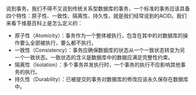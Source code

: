 
说到事务，我们不得不又说到传统关系型数据库的事务，一个标准的事务应该具备四个特性：原子性、一致性、隔离性、持久性，就是我们经常说到的ACID。我们来看下维基百科上是怎么定义的：

- 原子性（Atomicity）：事务作为一个整体被执行，包含在其中的对数据库的操作要么全部被执行，要么都不执行。
- 一致性（Consistency）：事务应确保数据库的状态从一个一致状态转变为另一个一致状态。一致状态的含义是数据库中的数据应满足完整性约束。
- 隔离性（Isolation）：多个事务并发执行时，一个事务的执行不应影响其他事务的执行。
- 持久性（Durability）：已被提交的事务对数据库的修改应该永久保存在数据库中。